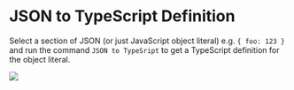 # JSON to TypeScript Definition
Select a section of JSON (or just JavaScript object literal) e.g. `{ foo: 123 }` and run the command `JSON to TypeSript` to get a TypeScript definition for the object literal.

![](https://raw.githubusercontent.com/johnpaularthur/johnpaularthur.github.io/master/screens/jsonToDts.gif)
